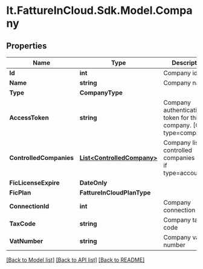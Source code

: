 # It.FattureInCloud.Sdk.Model.Company

## Properties

Name | Type | Description | Notes
------------ | ------------- | ------------- | -------------
**Id** | **int** | Company id | [optional] 
**Name** | **string** | Company name | [optional] 
**Type** | **CompanyType** |  | [optional] 
**AccessToken** | **string** | Company authentication token for this company. [Only if type&#x3D;company] | [optional] 
**ControlledCompanies** | [**List&lt;ControlledCompany&gt;**](ControlledCompany.md) | Company list of controlled companies [Only if type&#x3D;accountant] | [optional] 
**FicLicenseExpire** | **DateOnly** |  | [optional] 
**FicPlan** | **FattureInCloudPlanType** |  | [optional] 
**ConnectionId** | **int** | Company connection id | [optional] 
**TaxCode** | **string** | Company tax code | [optional] 
**VatNumber** | **string** | Company vat number | [optional] 

[[Back to Model list]](../../README.md#documentation-for-models) [[Back to API list]](../../README.md#documentation-for-api-endpoints) [[Back to README]](../../README.md)

